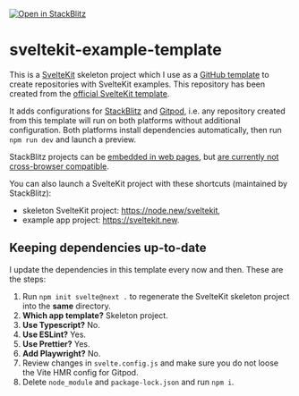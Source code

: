 [![Open in StackBlitz](https://developer.stackblitz.com/img/open_in_stackblitz.svg)](https://stackblitz.com/github/maiertech/sveltekit-example-template?file=src/routes/index.svelte)

# sveltekit-example-template

This is a [SvelteKit](https://kit.svelte.dev/) skeleton project which I use as a [GitHub template](https://docs.github.com/en/repositories/creating-and-managing-repositories/creating-a-repository-from-a-template) to create repositories with SvelteKit examples. This repository has been created from the [official SvelteKit template](https://github.com/sveltejs/kit-template-default).

It adds configurations for [StackBlitz](https://stackblitz.com/) and [Gitpod](https://www.gitpod.io), i.e. any repository created from this template will run on both platforms without additional configuration. Both platforms install dependencies automatically, then run `npm run dev` and launch a preview.

StackBlitz projects can be [embedded in web pages](https://developer.stackblitz.com/docs/platform/embedding/), but [are currently not cross-browser compatible](https://developer.stackblitz.com/docs/platform/browser-support/).

You can also launch a SvelteKit project with these shortcuts (maintained by StackBlitz):

- skeleton SvelteKit project: https://node.new/sveltekit,
- example app project: https://sveltekit.new.

## Keeping dependencies up-to-date

I update the dependencies in this template every now and then. These are the steps:

1. Run `npm init svelte@next .` to regenerate the SvelteKit skeleton project into the **same** directory.
1. **Which app template?** Skeleton project.
1. **Use Typescript?** No.
1. **Use ESLint?** Yes.
1. **Use Prettier?** Yes.
1. **Add Playwright?** No.
1. Review changes in `svelte.config.js` and make sure you do not loose the Vite HMR config for Gitpod.
1. Delete `node_module` and `package-lock.json` and run `npm i`.
